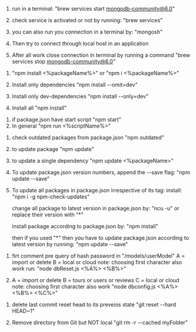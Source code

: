 <!--! Connect to local host -->

1. run in a terminal:
   "brew services start mongodb-community@6.0"

2. check service is activated or not by running:
   "brew services"

3. you can also run you connection in a terminal by:
   "mongosh"

4. Then try to connect through local host in an application

5. After all work close connection in terminal by running a command
   "brew services stop mongodb-community@6.0"

<!--! installing package -->

1. "npm install <%packageName%>"
   or "npm i <%packageName%>"

2. Install only dependencies
   "npm install --omit=dev"

3. Install only dev-dependencies
   "npm install --only=dev"

4. Install all
   "npm install"

<!--! running a script -->

1. if package.json have start script
   "npm start"
2. In general
   "npm run <%scriptName%>"

<!--! update a package -->

1. check outdated packages from package.json
   "npm outdated"

2. to update package
   "npm update"

3. to update a single dependency
   "npm update <%packageName>"

4. To update package.json version numbers, append the --save flag:
   "npm update --save"

5. To update all packages in package.json irrespective of its tag:
   install:
   "npm i -g npm-check-updates"

    change all package to latest version in package.json by:
    "ncu -u"
    or replace their version with "\*"

    install package according to package.json by:
    "npm install"

    then if you used "\*" then you have to update package.json
    according to latest version by running:
    "npm update --save"

<!--! import and delete all data in a database [custom command] -->

1. firt comment pre query of hash password in "/models/userModel"
   A = import or delete
   B = local or cloud
   note: choosing first character also work
   run: "node dbReset.js <%A%> <%B%>"

2. A = import or delete
   B = tours or users or reviews
   C = local or cloud
   note: choosing first character also work
   "node dbconfig.js <%A%> <%B%> <%C%>"

<!--! some commands -->

1. delete last commit reset head to its preveios state
   "git reset --hard HEAD~1"

2. Remove directory from Git but NOT local
   "git rm -r --cached myFolder"
